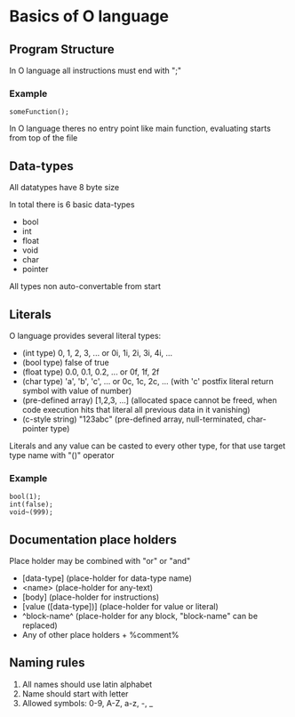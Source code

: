# Basics of O language

## Program Structure

In O language all instructions must end with ";"

### Example
    someFunction();
    
In O language theres no entry point like main function, evaluating starts from top of the file

## Data-types
All datatypes have 8 byte size

In total there is 6 basic data-types

+ bool
+ int
+ float
+ void
+ char
+ pointer

All types non auto-convertable from start

## Literals
O language provides several literal types:

+ (int type) 0, 1, 2, 3, ... or 0i, 1i, 2i, 3i, 4i, ...
+ (bool type) false of true
+ (float type) 0.0, 0.1, 0.2, ... or 0f, 1f, 2f
+ (char type) 'a', 'b', 'c', ... or 0c, 1c, 2c, ... (with 'c' postfix literal return symbol with value of number)
+ (pre-defined array) \[1,2,3, ...\] (allocated space cannot be freed, when code execution hits that literal all previous data in it vanishing)
+ (c-style string) "123abc" (pre-defined array, null-terminated, char-pointer type) 

Literals and any value can be casted to every other type, for that use target type name with "()" operator

### Example

```
bool(1);
int(false);
void~(999);
```

## Documentation place holders

Place holder may be combined with "or" or "and"

+ \[data-type\] (place-holder for data-type name)
+ \<name\> (place-holder for any-text)
+ \[body\] (place-holder for instructions)
+ \[value (\[data-type\])\] (place-holder for value or literal)
+ \^block-name\^ (place-holder for any block, "block-name" can be replaced)
+ Any of other place holders \+ %comment% 

## Naming rules

1. All names should use latin alphabet
2. Name should start with letter
3. Allowed symbols: 0-9, A-Z, a-z, -, \_ 
